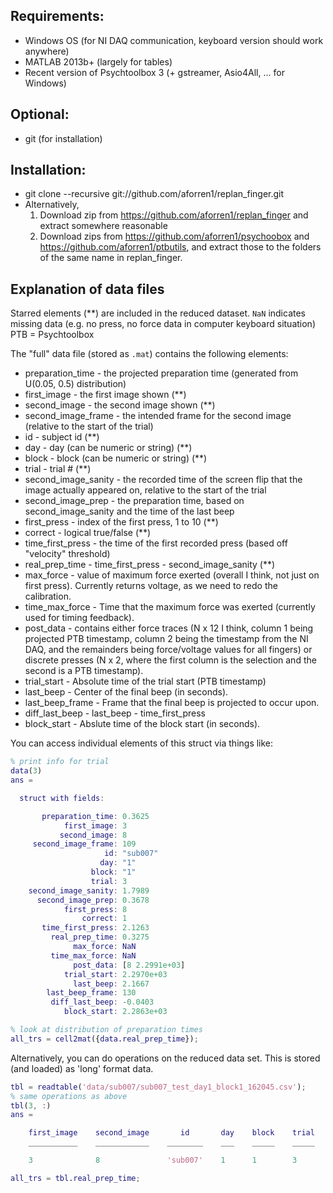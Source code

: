 
## Requirements:
 - Windows OS (for NI DAQ communication, keyboard version should work anywhere)
 - MATLAB 2013b+ (largely for tables)
 - Recent version of Psychtoolbox 3 (+ gstreamer, Asio4All, ... for Windows)

## Optional:
 - git (for installation)

## Installation:
 - git clone --recursive git://github.com/aforren1/replan_finger.git
 - Alternatively,
     1. Download zip from https://github.com/aforren1/replan_finger and extract somewhere reasonable
     2. Download zips from https://github.com/aforren1/psychoobox and https://github.com/aforren1/ptbutils,
        and extract those to the folders of the same name in replan_finger.
        
## Explanation of data files

Starred elements (**) are included in the reduced dataset.
`NaN` indicates missing data (e.g. no press, no force data in computer keyboard situation)
PTB = Psychtoolbox

The "full" data file (stored as `.mat`) contains the following elements:
 - preparation_time - the projected preparation time (generated from U(0.05, 0.5) distribution)
 - first_image - the first image shown (**)
 - second_image - the second image shown (**)
 - second_image_frame - the intended frame for the second image (relative to the start of the trial)
 - id - subject id (**)
 - day - day (can be numeric or string) (**)
 - block - block (can be numeric or string) (**)
 - trial - trial # (**)
 - second_image_sanity - the recorded time of the screen flip that the image actually appeared on,
                         relative to the start of the trial
 - second_image_prep - the preparation time, based on second_image_sanity and the time of the last beep
 - first_press - index of the first press, 1 to 10 (**)
 - correct - logical true/false (**)
 - time_first_press - the time of the first recorded press (based off "velocity" threshold)
 - real_prep_time - time_first_press - second_image_sanity (**)
 - max_force - value of maximum force exerted (overall I think, not just on first press). Currently returns
               voltage, as we need to redo the calibration.
 - time_max_force - Time that the maximum force was exerted (currently used for timing feedback).
 - post_data - contains either force traces (N x 12 I think, column 1 being projected PTB timestamp, column 2
               being the timestamp from the NI DAQ, and the remainders being force/voltage values for all fingers)
               or discrete presses (N x 2, where the first column is the selection and the second is a PTB timestamp).
 - trial_start - Absolute time of the trial start (PTB timestamp)
 - last_beep - Center of the final beep (in seconds).
 - last_beep_frame - Frame that the final beep is projected to occur upon.
 - diff_last_beep - last_beep - time_first_press 
 - block_start - Abslute time of the block start (in seconds).

You can access individual elements of this struct via things like:

```matlab
% print info for trial 
data(3)
ans = 

  struct with fields:

       preparation_time: 0.3625
            first_image: 3
           second_image: 8
     second_image_frame: 109
                     id: "sub007"
                    day: "1"
                  block: "1"
                  trial: 3
    second_image_sanity: 1.7989
      second_image_prep: 0.3678
            first_press: 8
                correct: 1
       time_first_press: 2.1263
         real_prep_time: 0.3275
              max_force: NaN
         time_max_force: NaN
              post_data: [8 2.2991e+03]
            trial_start: 2.2970e+03
              last_beep: 2.1667
        last_beep_frame: 130
         diff_last_beep: -0.0403
            block_start: 2.2863e+03

% look at distribution of preparation times
all_trs = cell2mat({data.real_prep_time});
```

Alternatively, you can do operations on the reduced data set. This is stored (and loaded) as 
'long' format data.

```matlab
tbl = readtable('data/sub007/sub007_test_day1_block1_162045.csv');
% same operations as above
tbl(3, :)
ans = 

    first_image    second_image       id       day    block    trial    first_press    correct    real_prep_time
    ___________    ____________    ________    ___    _____    _____    ___________    _______    ______________

    3              8               'sub007'    1      1        3        8              1          0.32747       

all_trs = tbl.real_prep_time;
```